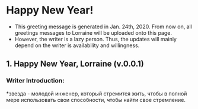 # Happy New Year!
* This greeting message is generated in Jan. 24th, 2020. From now on, all greetings messages to Lorraine will be uploaded onto this page.
* However, the writer is a lazy person. Thus, the updates will mainly depend on the writer is availability and willingness.
## 1. Happy New Year, Lorraine (v.0.0.1)
### Writer Introduction:
*звезда - молодой инженер, который стремится жить, чтобы в полной мере использовать свои способности, чтобы найти свое стремление.

